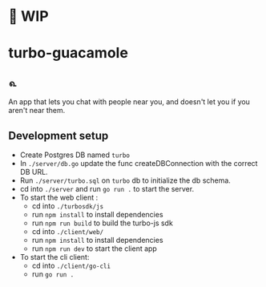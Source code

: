 #  🚧 WIP
# turbo-guacamole
## ௳
An app that lets you chat with people near you, and doesn't let you if you aren't near them.

## Development setup
- Create Postgres DB named `turbo`
- In `./server/db.go` update the func createDBConnection with the correct DB URL.
- Run `./server/turbo.sql` on `turbo` db to initialize the db schema.
- cd into `./server` and run `go run .` to start the server.
- To start the web client :
    - cd into `./turbosdk/js`
    - run `npm install` to install dependencies
    - run `npm run build` to build the turbo-js sdk
    - cd into `./client/web/`
    - run `npm install` to install dependencies
    - run `npm run dev` to start the client app
- To start the cli client:
    - cd into `./client/go-cli`
    - run `go run .`
